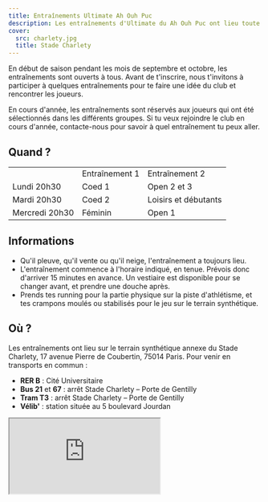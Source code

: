 ```yaml
---
title: Entraînements Ultimate Ah Ouh Puc
description: Les entraînements d'Ultimate du Ah Ouh Puc ont lieu toute l'année sans interruption au stade Charlety dans le sud de Paris.
cover:
  src: charlety.jpg
  title: Stade Charlety
---
```


En début de saison pendant les mois de septembre et octobre, les entraînements sont ouverts à tous. Avant de t'inscrire, nous t'invitons à participer à quelques entraînements pour te faire une idée du club et rencontrer les joueurs.

En cours d'année, les entraînements sont réservés aux joueurs qui ont été sélectionnés dans les différents groupes. Si tu veux rejoindre le club en cours d'année, contacte-nous pour savoir à quel entraînement tu peux aller.

## Quand&nbsp;?

<table>
  <tr>
    <td></td>
    <td>Entraînement 1</td>
    <td>Entraînement 2</td>
  </tr>
  <tr>
    <td>Lundi 20h30</td>
    <td>Coed 1</td>
    <td>Open 2 et 3</td>
  </tr>
  <tr>
    <td>Mardi 20h30</td>
    <td>Coed 2</td>
    <td>Loisirs et débutants</td>
  </tr>
  <tr>
    <td>Mercredi 20h30</td>
    <td>Féminin</td>
    <td>Open 1</td>
  </tr>
</table>

## Informations

* Qu'il pleuve, qu'il vente ou qu'il neige, l'entraînement a toujours lieu.
* L'entraînement commence à l'horaire indiqué, en tenue. Prévois donc d'arriver 15 minutes en avance. Un vestiaire est disponible pour se changer avant, et prendre une douche après.
* Prends tes running pour la partie physique sur la piste d'athlétisme, et tes crampons moulés ou stabilisés pour le jeu sur le terrain synthétique.

## Où&nbsp;?

<p itemscope itemtype="http://schema.org/StadiumOrArena">Les entraînements ont lieu sur le terrain synthétique annexe du <span itemprop="name">Stade Charlety</span>, <span itemprop="address" itemscope itemtype="http://schema.org/PostalAddress"><span itemprop="streetAddress">17 avenue Pierre de Coubertin</span>, <span itemprop="postalCode">75014</span> <span itemprop="addressLocality">Paris</span></span>. Pour venir en transports en commun :</p>

* **RER B** : Cité Universitaire
* **Bus 21** et **67** : arrêt Stade Charlety – Porte de Gentilly
* **Tram T3** : arrêt Stade Charlety – Porte de Gentilly
* **Vélib'** : station située au 5 boulevard Jourdan

<iframe id="charlety" src="https://www.google.com/maps/embed?pb=!1m14!1m8!1m3!1d2627.0851737938037!2d2.34429935!3d48.818436299999995!3m2!1i1024!2i768!4f13.1!3m3!1m2!1s0x47e6719e53149097%3A0x1d31aa0c9b73fd5!2s17+Avenue+Pierre+de+Coubertin!5e0!3m2!1sen!2s!4v1395597209687"></iframe>
